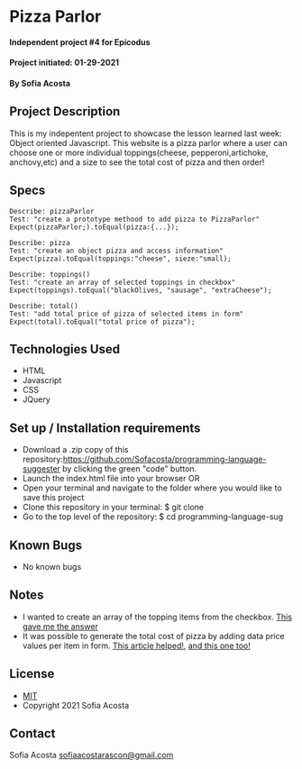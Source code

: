 # Pizza Parlor
#### Independent project #4 for Epicodus
#### Project initiated: 01-29-2021
#### By Sofia Acosta
## Project Description
This is my indepentent project to showcase the lesson learned last week: Object oriented Javascript. This website is a pizza parlor where a user can choose one or more individual toppings(cheese, pepperoni,artichoke, anchovy,etc) and a size to see the total cost of pizza and then order! 
## Specs
 
```
Describe: pizzaParlor
Test: "create a prototype methood to add pizza to PizzaParlor"
Expect(pizzaParlor;).toEqual(pizza:{...});

Describe: pizza
Test: "create an object pizza and access information"
Expect(pizza).toEqual(toppings:"cheese", sieze:"small);

Describe: toppings() 
Test: "create an array of selected toppings in checkbox"
Expect(toppings).toEqual("blackOlives, "sausage", "extraCheese");

Describe: total() 
Test: "add total price of pizza of selected items in form"
Expect(total).toEqual("total price of pizza");

```
 
## Technologies Used
* HTML
* Javascript
* CSS
* JQuery
## Set up / Installation requirements
* Download a .zip copy of this repository:https://github.com/Sofacosta/programming-language-suggester by clicking the green "code" button. 
* Launch the index.html file into your browser
OR
* Open your terminal and navigate to the folder where you would like to save this project
* Clone this repository in your terminal: $ git clone
* Go to the top level of the repository: $ cd programming-language-sug


## Known Bugs
* No known bugs
## Notes
* I wanted to create an array of the topping items from the checkbox. [This gave me the answer](https://stackoverflow.com/questions/16170828/jquery-get-values-of-checked-checkboxes-into-array)
* It was possible to generate the total cost of pizza by adding data price values per item in form. [This article helped!](https://forum.jquery.com/topic/how-to-add-values-from-checkboxes), [and this one too!](https://developer.mozilla.org/en-US/docs/Web/HTML/Element/input/checkbox)   
## License
* [MIT](https://choosealicense.com/licenses/mit)
* Copyright 2021 Sofia Acosta
## Contact
Sofia Acosta sofiaacostarascon@gmail.com
 
 
